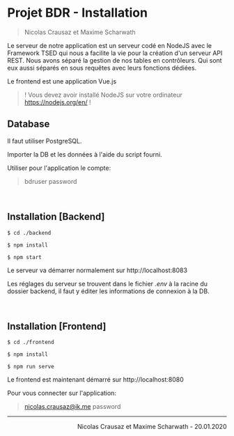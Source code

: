 # Projet BDR - Installation
> Nicolas Crausaz et Maxime Scharwath

Le serveur de notre application est un serveur codé en NodeJS avec le Framework TSED qui nous a facilite la vie pour la création d'un serveur API REST. Nous avons séparé la gestion de nos tables en contrôleurs. Qui sont eux aussi séparés en sous requêtes avec leurs fonctions dédiées.

Le frontend est une application Vue.js

> ! Vous devez avoir installé NodeJS sur votre ordinateur https://nodejs.org/en/ !


## Database

Il faut utiliser PostgreSQL.

Importer la DB et les données à l'aide du script fourni.

Utiliser pour l'application le compte:

> bdruser password

<br>

## Installation [Backend]
```batch
$ cd ./backend

$ npm install

$ npm start
```

Le serveur va démarrer normalement sur http://localhost:8083 

Les réglages du serveur se trouvent dans le fichier _.env_ à la racine du dossier backend,
il faut y éditer les informations de connexion à la DB.

<br>

## Installation [Frontend]

```batch
$ cd ./frontend

$ npm install

$ npm run serve
```

Le frontend est maintenant démarré sur http://localhost:8080

Pour vous connecter sur l'application:

> nicolas.crausaz@ik.me password

---
<div style="text-align: right"> Nicolas Crausaz et Maxime Scharwath - 20.01.2020</div>